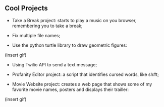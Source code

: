Cool Projects
---

+ Take a Break project: starts to play a music on you browser, remembering you to take a break;

+ Fix multiple file names;

+ Use the python turtle library to draw geometric figures:

(insert gif)

+ Using Twilio API to send a text message;

+ Profanity Editor project: a script that identifies cursed words, like sh#t;

+ Movie Website project: creates a web page that shows some of my favorite movie names, posters and displays their trailler:

(insert gif)
